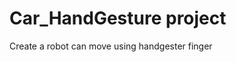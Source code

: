 # Car_HandGesture project

Create a robot can move using handgester finger
<a href="https://github.com/Tr6r/Car_HandGesture/blob/main/Image/robot.png"> </a>

